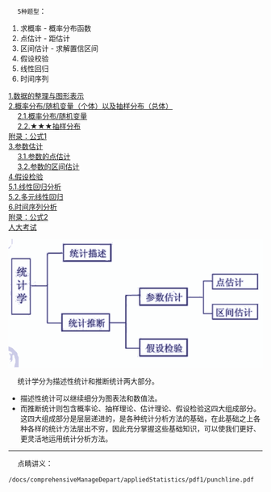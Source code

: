 
&emsp; `5种题型`：   
1. 求概率 - 概率分布函数    
2. 点估计 - 距估计  
2. 区间估计 - 求解置信区间    
4. 假设校验  
5. 线性回归
6. 时间序列  


[1.数据的整理与图形表示](/docs/comprehensiveManageDepart/appliedStatistics/DataImage.md)   
[2.概率分布/随机变量（个体）以及抽样分布（总体）](/docs/comprehensiveManageDepart/appliedStatistics/RandomSampling.md)   
&emsp; [2.1.概率分布/随机变量](/docs/comprehensiveManageDepart/appliedStatistics/ProbabilityDistribution.md)   
&emsp; [2.2.★★★抽样分布](/docs/comprehensiveManageDepart/appliedStatistics/SamplingDistribution.md)   
[附录：公式1](/docs/comprehensiveManageDepart/appliedStatistics/formulaOne.md)   
[3.参数估计](/docs/comprehensiveManageDepart/appliedStatistics/parameterEstime.md)   
&emsp; [3.1.参数的点估计](/docs/comprehensiveManageDepart/appliedStatistics/pointEstimation.md)   
&emsp; [3.2.参数的区间估计](/docs/comprehensiveManageDepart/appliedStatistics/intervalEstimation.md)   
[4.假设检验](/docs/comprehensiveManageDepart/appliedStatistics/hypothesisTest.md)   
[5.1.线性回归分析](/docs/comprehensiveManageDepart/appliedStatistics/linearRegression.md)   
[5.2.多元线性回归](/docs/comprehensiveManageDepart/appliedStatistics/linearRegressionTwo.md)   
[6.时间序列分析](/docs/comprehensiveManageDepart/appliedStatistics/timeSeries.md)   
[附录：公式2](/docs/comprehensiveManageDepart/appliedStatistics/formula.md)   
[人大考试](/docs/comprehensiveManageDepart/appliedStatistics/RDKS.md)  

<img src="../../../images/stats/stats-87.png" alt="描述文字" >  

&emsp; 统计学分为描述性统计和推断统计两大部分。  
* 描述性统计可以继续细分为图表法和数值法。  
* 而推断统计则包含概率论、抽样理论、估计理论、假设检验这四大组成部分。这四大组成部分是层层递进的，是各种统计分析方法的基础，在此基础之上各种各样的统计方法层出不穷，因此充分掌握这些基础知识，可以使我们更好、更灵活地运用统计分析方法。  

--------------------------- 

&emsp; 点睛讲义：  
```pdf
/docs/comprehensiveManageDepart/appliedStatistics/pdf1/punchline.pdf
```


<!-- 
https://www.zhihu.com/people/mysticsprite

概率论2.8-正态分布
https://zhuanlan.zhihu.com/p/570052800
概率论2.9-随机变量函数的分布
https://zhuanlan.zhihu.com/p/570063449

概率论4.1-常用概率分布及其期望和方差
https://zhuanlan.zhihu.com/p/570271607
原点矩和中心距
https://zhuanlan.zhihu.com/p/570470390

数理统计6.1-总体与样本
https://zhuanlan.zhihu.com/p/570663696
数理统计6.2-统计量及抽样分布
https://zhuanlan.zhihu.com/p/570880924
数理统计6.3-抽样分布之卡方分布
https://zhuanlan.zhihu.com/p/570885119
数理统计6.4-抽样分布之t分布
https://zhuanlan.zhihu.com/p/570888939
数理统计6.5-抽样分布之F分布
https://zhuanlan.zhihu.com/p/570889936
数理统计6.!-抽样分布是什么
https://zhuanlan.zhihu.com/p/571113624
数理统计6.6-正态总体下的三大抽样分布
https://zhuanlan.zhihu.com/p/571114852


数理统计7.1-点估计之矩估计
https://zhuanlan.zhihu.com/p/571342090
点估计的优良性准则
https://zhuanlan.zhihu.com/p/572349453
数理统计7.4-区间估计概念
https://zhuanlan.zhihu.com/p/573059141
数理统计7.5-一个总体下参数的区间估计
https://zhuanlan.zhihu.com/p/573060738


数理统计8.1-假设检验原理与思想
https://zhuanlan.zhihu.com/p/574208554
假设检验的逻辑是是什么？
https://www.zhihu.com/question/20254932/answer/2719366302
数理统计8.2-假设检验基础概念
https://zhuanlan.zhihu.com/p/574779727
一个正态总体下的假设检验
https://zhuanlan.zhihu.com/p/575476427
两个正态总体下的假设检验
https://zhuanlan.zhihu.com/p/575614216


2、什么是回归分析
https://zhuanlan.zhihu.com/p/581404509
3、经典线性回归模型
https://zhuanlan.zhihu.com/p/581497944
多元线性回归模型
https://zhuanlan.zhihu.com/p/582202436

-->
